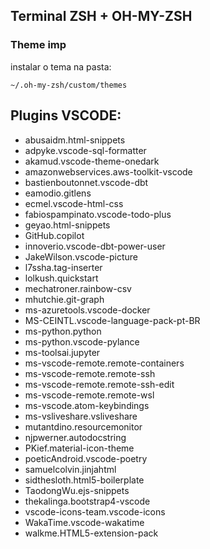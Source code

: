 ## Terminal ZSH + OH-MY-ZSH

### Theme **imp**

instalar o tema na pasta:

```
~/.oh-my-zsh/custom/themes
```

## Plugins VSCODE:

- abusaidm.html-snippets
- adpyke.vscode-sql-formatter
- akamud.vscode-theme-onedark
- amazonwebservices.aws-toolkit-vscode
- bastienboutonnet.vscode-dbt
- eamodio.gitlens
- ecmel.vscode-html-css
- fabiospampinato.vscode-todo-plus
- geyao.html-snippets
- GitHub.copilot
- innoverio.vscode-dbt-power-user
- JakeWilson.vscode-picture
- l7ssha.tag-inserter
- lolkush.quickstart
- mechatroner.rainbow-csv
- mhutchie.git-graph
- ms-azuretools.vscode-docker
- MS-CEINTL.vscode-language-pack-pt-BR
- ms-python.python
- ms-python.vscode-pylance
- ms-toolsai.jupyter
- ms-vscode-remote.remote-containers
- ms-vscode-remote.remote-ssh
- ms-vscode-remote.remote-ssh-edit
- ms-vscode-remote.remote-wsl
- ms-vscode.atom-keybindings
- ms-vsliveshare.vsliveshare
- mutantdino.resourcemonitor
- njpwerner.autodocstring
- PKief.material-icon-theme
- poeticAndroid.vscode-poetry
- samuelcolvin.jinjahtml
- sidthesloth.html5-boilerplate
- TaodongWu.ejs-snippets
- thekalinga.bootstrap4-vscode
- vscode-icons-team.vscode-icons
- WakaTime.vscode-wakatime
- walkme.HTML5-extension-pack